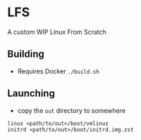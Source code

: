 # LFS
A custom WIP Linux From Scratch

## Building
- Requires Docker
`./build.sh`

## Launching
- copy the `out` directory to somewhere
```
linux <path/to/out>/boot/vmlinuz
initrd <path/to/out>/boot/initrd.img.zst
```
